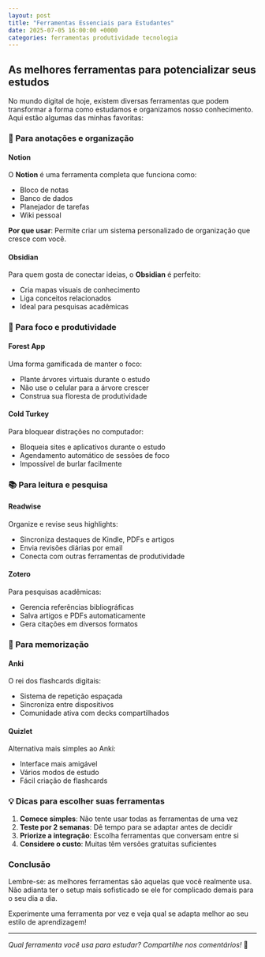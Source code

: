 ```yaml
---
layout: post
title: "Ferramentas Essenciais para Estudantes"
date: 2025-07-05 16:00:00 +0000
categories: ferramentas produtividade tecnologia
---
```


## As melhores ferramentas para potencializar seus estudos

No mundo digital de hoje, existem diversas ferramentas que podem transformar a forma como estudamos e organizamos nosso conhecimento. Aqui estão algumas das minhas favoritas:

### 📝 Para anotações e organização

#### Notion

O **Notion** é uma ferramenta completa que funciona como:

- Bloco de notas
- Banco de dados
- Planejador de tarefas
- Wiki pessoal

**Por que usar**: Permite criar um sistema personalizado de organização que cresce com você.

#### Obsidian

Para quem gosta de conectar ideias, o **Obsidian** é perfeito:

- Cria mapas visuais de conhecimento
- Liga conceitos relacionados
- Ideal para pesquisas acadêmicas

### 🎯 Para foco e produtividade

#### Forest App

Uma forma gamificada de manter o foco:

- Plante árvores virtuais durante o estudo
- Não use o celular para a árvore crescer
- Construa sua floresta de produtividade

#### Cold Turkey

Para bloquear distrações no computador:

- Bloqueia sites e aplicativos durante o estudo
- Agendamento automático de sessões de foco
- Impossível de burlar facilmente

### 📚 Para leitura e pesquisa

#### Readwise

Organize e revise seus highlights:

- Sincroniza destaques de Kindle, PDFs e artigos
- Envia revisões diárias por email
- Conecta com outras ferramentas de produtividade

#### Zotero

Para pesquisas acadêmicas:

- Gerencia referências bibliográficas
- Salva artigos e PDFs automaticamente
- Gera citações em diversos formatos

### 🧠 Para memorização

#### Anki

O rei dos flashcards digitais:

- Sistema de repetição espaçada
- Sincroniza entre dispositivos
- Comunidade ativa com decks compartilhados

#### Quizlet

Alternativa mais simples ao Anki:

- Interface mais amigável
- Vários modos de estudo
- Fácil criação de flashcards

### 💡 Dicas para escolher suas ferramentas

1. **Comece simples**: Não tente usar todas as ferramentas de uma vez
2. **Teste por 2 semanas**: Dê tempo para se adaptar antes de decidir
3. **Priorize a integração**: Escolha ferramentas que conversam entre si
4. **Considere o custo**: Muitas têm versões gratuitas suficientes

### Conclusão

Lembre-se: as melhores ferramentas são aquelas que você realmente usa. Não adianta ter o setup mais sofisticado se ele for complicado demais para o seu dia a dia.

Experimente uma ferramenta por vez e veja qual se adapta melhor ao seu estilo de aprendizagem!

---

*Qual ferramenta você usa para estudar? Compartilhe nos comentários!* 🚀
